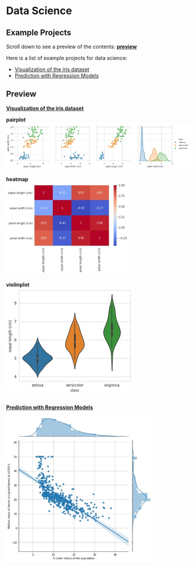 # Data Science
## Example Projects

Scroll down to see a preview of the contents: **[preview](#preview)**

Here is a list of example projects for data science:

* [Visualization of the iris dataset](/01_Visualization_Iris/Visualizition%20with%20pandas%20matplotlib%20seaborn.ipynb
"Visualizition with pandas matplotlib seaborn.ipynb")
* [Prediction with Regression Models](/02_Regression/Regression%20with%20sklearn.ipynb
"Regression with sklearn.ipynb")

## Preview

**[Visualization of the iris dataset](/01_Visualization_Iris/Visualizition%20with%20pandas%20matplotlib%20seaborn.ipynb
"Visualizition%20with%20pandas%20matplotlib%20seaborn.ipynb")**

**pairplot**<br>
![pairplot preview](images/pairplot%20preview.jpg)<br><br>
**heatmap**<br>
![pairplot preview](images/heatmap%20preview.jpg)<br><br>
**violinplot**<br>
![pairplot preview](images/violinplot%20preview.jpg)<br><br>

**[Prediction with Regression Models](/02_Regression/Regression%20with%20sklearn.ipynb
"Regression%20with%20sklearn.ipynb")**

![jointplot regression preview](images/regression%20jointplot.jpg)
